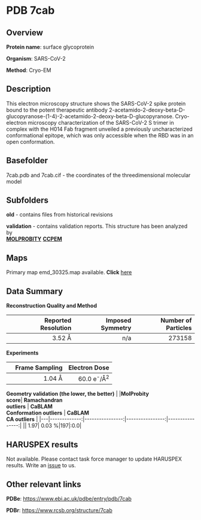 # PDB 7cab

## Overview

**Protein name**: surface glycoprotein

**Organism**: SARS-CoV-2

**Method**: Cryo-EM

## Description

This electron microscopy structure shows the SARS-CoV-2 spike protein bound to the potent therapeutic antibody 2-acetamido-2-deoxy-beta-D-glucopyranose-(1-4)-2-acetamido-2-deoxy-beta-D-glucopyranose. Cryo-electron microscopy characterization of the SARS-CoV-2 S trimer in complex with the H014 Fab fragment unveiled a previously uncharacterized conformational epitope, which was only accessible when the RBD was in an open conformation.

## Basefolder

7cab.pdb and 7cab.cif - the coordinates of the threedimensional molecular model

## Subfolders



**old** - contains files from historical revisions

**validation** - contains validation reports. This structure has been analyzed by <br>  [**MOLPROBITY**](https://github.com/thorn-lab/coronavirus_structural_task_force/tree/master/pdb/surface_glycoprotein/SARS-CoV-2/7cab/validation/molprobity)   [**CCPEM**](https://github.com/thorn-lab/coronavirus_structural_task_force/tree/master/pdb/surface_glycoprotein/SARS-CoV-2/7cab/validation/ccpem-validation) 



## Maps

Primary map emd_30325.map available. **Click** [here](http://ftp.wwpdb.org/pub/emdb/structures/EMD-30325/map/) 

## Data Summary
**Reconstruction Quality and Method**

|   | Reported Resolution | Imposed Symmetry | Number of Particles |
|---|-------------:|----------------:|--------------:|
|   |3.52 Å|n/a|273158|

**Experiments**

|   | Frame Sampling | Electron Dose |
|---|-------------:|----------------:|
|   |1.04 Å|60.0 e<sup>-</sup>/Å<sup>2</sup>|

**Geometry validation (the lower, the better)**
|   |**MolProbity<br>score**| **Ramachandran<br>outliers** | **CaBLAM<br>Conformation outliers** | **CaBLAM<br>CA outliers** |
|---|-------------:|----------------:|----------------:|----------------:|
||  1.97|  0.03 %|197|:0.0|

## HARUSPEX results

Not available. Please contact task force manager to update HARUSPEX results. Write an [issue](https://github.com/thorn-lab/coronavirus_structural_task_force/issues) to us.

## Other relevant links 
**PDBe**:  https://www.ebi.ac.uk/pdbe/entry/pdb/7cab
 
**PDBr**: https://www.rcsb.org/structure/7cab 
